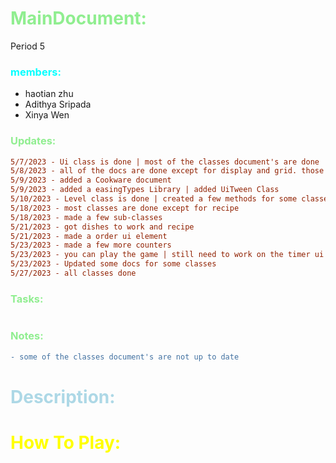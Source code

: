 # <span style="color:lightgreen;">MainDocument:</span>
Period 5
### <span style="color:cyan;">members:</span>
* haotian zhu
* Adithya Sripada
* Xinya Wen

### <span style="color:lightgreen;">Updates:</span>
```diff
5/7/2023 - Ui class is done | most of the classes document's are done 
5/8/2023 - all of the docs are done except for display and grid. those will be finished as we work
5/9/2023 - added a Cookware document
5/9/2023 - added a easingTypes Library | added UiTween Class
5/10/2023 - Level class is done | created a few methods for some classes
5/18/2023 - most classes are done except for recipe 
5/18/2023 - made a few sub-classes 
5/21/2023 - got dishes to work and recipe
5/21/2023 - made a order ui element 
5/23/2023 - made a few more counters
5/23/2023 - you can play the game | still need to work on the timer ui and score
5/23/2023 - Updated some docs for some classes
5/27/2023 - all classes done 

```
### <span style="color:lightgreen;">Tasks:</span>
```diff

```
### <span style="color:lightgreen;">Notes:</span>
```diff
- some of the classes document's are not up to date
```


# <span style="color:lightblue;">Description:</span> 

# <span style="color:yellow;">How To Play:</span>